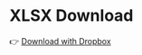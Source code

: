 # XLSX Download

👉 [Download with Dropbox](https://www.dropbox.com/s/tqdnm0603ny2rnm/XLSX%20Download.zip?dl=0)
